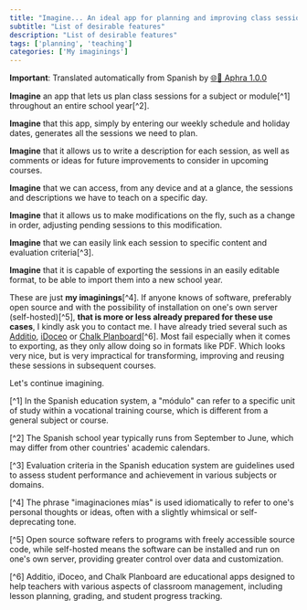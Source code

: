 ```yaml
---
title: "Imagine... An ideal app for planning and improving class sessions"
subtitle: "List of desirable features"
description: "List of desirable features"
tags: ['planning', 'teaching']
categories: ['My imaginings']
---
```


**Important**: Translated automatically from Spanish by [🌐💬 Aphra 1.0.0](https://github.com/DavidLMS/aphra)

**Imagine** an app that lets us plan class sessions for a subject or module[^1] throughout an entire school year[^2].

**Imagine** that this app, simply by entering our weekly schedule and holiday dates, generates all the sessions we need to plan.

**Imagine** that it allows us to write a description for each session, as well as comments or ideas for future improvements to consider in upcoming courses.

**Imagine** that we can access, from any device and at a glance, the sessions and descriptions we have to teach on a specific day.

**Imagine** that it allows us to make modifications on the fly, such as a change in order, adjusting pending sessions to this modification.

**Imagine** that we can easily link each session to specific content and evaluation criteria[^3].

**Imagine** that it is capable of exporting the sessions in an easily editable format, to be able to import them into a new school year.

These are just **my imaginings**[^4]. If anyone knows of software, preferably open source and with the possibility of installation on one's own server (self-hosted)[^5], **that is more or less already prepared for these use cases**, I kindly ask you to contact me. I have already tried several such as [Additio](https://www.additioapp.com/es), [iDoceo](https://www.idoceo.es/index.php/es/) or [Chalk Planboard](https://planboard.chalk.com/)[^6]. Most fail especially when it comes to exporting, as they only allow doing so in formats like PDF. Which looks very nice, but is very impractical for transforming, improving and reusing these sessions in subsequent courses.

Let's continue imagining.

[^1] In the Spanish education system, a "módulo" can refer to a specific unit of study within a vocational training course, which is different from a general subject or course.

[^2] The Spanish school year typically runs from September to June, which may differ from other countries' academic calendars.

[^3] Evaluation criteria in the Spanish education system are guidelines used to assess student performance and achievement in various subjects or domains.

[^4] The phrase "imaginaciones mías" is used idiomatically to refer to one's personal thoughts or ideas, often with a slightly whimsical or self-deprecating tone.

[^5] Open source software refers to programs with freely accessible source code, while self-hosted means the software can be installed and run on one's own server, providing greater control over data and customization.

[^6] Additio, iDoceo, and Chalk Planboard are educational apps designed to help teachers with various aspects of classroom management, including lesson planning, grading, and student progress tracking.